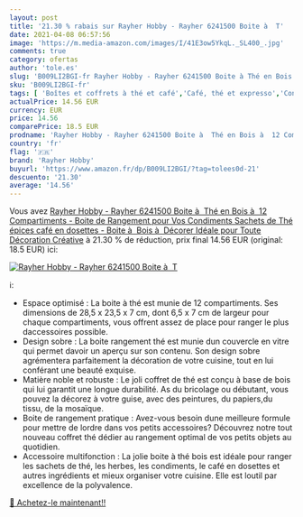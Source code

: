 ```yaml
---
layout: post
title: '21.30 % rabais sur Rayher Hobby - Rayher 6241500 Boite à  T'
date: 2021-04-08 06:57:56
image: 'https://m.media-amazon.com/images/I/41E3ow5YkqL._SL400_.jpg'
comments: true
category: ofertas
author: 'tole.es'
slug: 'B009LI2BGI-fr Rayher Hobby - Rayher 6241500 Boite à Thé en Bois à 12...'
sku: 'B009LI2BGI-fr'
tags: [ 'Boîtes et coffrets à thé et café','Café, thé et expresso','Conservation des aliments','Cuisine et Maison','Rangement et organisation','Rangement et organisation de cuisine','rayher hobby', ]
actualPrice: 14.56 EUR
currency: EUR
price: 14.56
comparePrice: 18.5 EUR
prodname: 'Rayher Hobby - Rayher 6241500 Boite à  Thé en Bois à  12 Compartiments - Boite de Rangement pour Vos Condiments  Sachets de Thé  épices  café en dosettes - Boite à  Bois à  Décorer Idéale pour Toute Décoration Créative'
country: 'fr'
flag: '🇫🇷'
brand: 'Rayher Hobby'
buyurl: 'https://www.amazon.fr/dp/B009LI2BGI/?tag=tolees0d-21'
descuento: '21.30'
average: '14.56'
---
```


Vous avez [Rayher Hobby - Rayher 6241500 Boite à  Thé en Bois à  12 Compartiments - Boite de Rangement pour Vos Condiments  Sachets de Thé  épices  café en dosettes - Boite à  Bois à  Décorer Idéale pour Toute Décoration Créative](https://www.amazon.fr/dp/B009LI2BGI/?tag=tolees0d-21)  à  21.30 % de réduction, prix final  14.56 EUR (original: 18.5 EUR) ici:

[![Rayher Hobby - Rayher 6241500 Boite à  T](https://m.media-amazon.com/images/I/41E3ow5YkqL._SL400_.jpg)](https://www.amazon.fr/dp/B009LI2BGI/?tag=tolees0d-21)

ℹ️:

- Espace optimisé : La boite à thé est munie de 12 compartiments. Ses dimensions de 28,5 x 23,5 x 7 cm, dont 6,5 x 7 cm de largeur pour chaque compartiments, vous offrent assez de place pour ranger le plus daccessoires possible.
- Design sobre : La boite rangement thé est munie dun couvercle en vitre qui permet davoir un aperçu sur son contenu. Son design sobre agrémentera parfaitement la décoration de votre cuisine, tout en lui conférant une beauté exquise.
- Matière noble et robuste : Le joli coffret de thé est conçu à base de bois qui lui garantit une longue durabilité. As du bricolage ou débutant, vous pouvez la décorez à votre guise, avec des peintures, du papiers,du tissu, de la mosaïque.
- Boite de rangement pratique : Avez-vous besoin dune meilleure formule pour mettre de lordre dans vos petits accessoires? Découvrez notre tout nouveau coffret thé dédier au rangement optimal de vos petits objets au quotidien.
- Accessoire multifonction : La jolie boite à thé bois est idéale pour ranger les sachets de thé, les herbes, les condiments, le café en dosettes et autres ingrédients et mieux organiser votre cuisine. Elle est loutil par excellence de la polyvalence.

[🛒 Achetez-le maintenant!!](https://www.amazon.fr/dp/B009LI2BGI/?tag=tolees0d-21)
